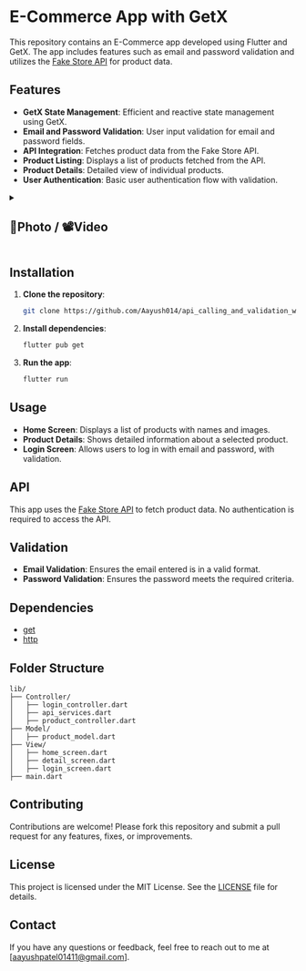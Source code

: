 # E-Commerce App with GetX

This repository contains an E-Commerce app developed using Flutter and GetX. The app includes features such as email and password validation and utilizes the [Fake Store API](https://fakestoreapi.com/products) for product data.

## Features

- **GetX State Management**: Efficient and reactive state management using GetX.
- **Email and Password Validation**: User input validation for email and password fields.
- **API Integration**: Fetches product data from the Fake Store API.
- **Product Listing**: Displays a list of products fetched from the API.
- **Product Details**: Detailed view of individual products.
- **User Authentication**: Basic user authentication flow with validation.

<details> 
  <summary><h2>📸Photo / 📽️Video</h2></summary>
  <p>
    <table align="center">
      <tr>
        <td><img src="https://github.com/user-attachments/assets/3cea6b2a-8c14-4c00-aed6-926a0a1f0d3f" alt="Image 2" width="700" height="auto"></td>
        <td><img src="https://github.com/user-attachments/assets/43d857ca-9fbf-4c39-baf8-0dad5a283ea1" alt="Image 2" width="700" height="auto"></td>
      <td><video src="https://github.com/user-attachments/assets/77d75b91-ff63-48a1-8bfa-4a4fecb45f13" width="320" height="auto"></video>
      </tr>
      <tr>
        <td><img src="https://github.com/user-attachments/assets/4a4233d5-6b9d-45fe-97c4-3f8a319b7b3f" alt="Image 2" width="700" height="auto"></td>
        <td><img src="https://github.com/user-attachments/assets/7282c909-0481-400a-88c6-d4e56cc23454" alt="Image 2" width="700" height="auto"></td>
      </tr>
    </table>   
  </p>
</details>

## Installation

1. **Clone the repository**:
   ```bash
   git clone https://github.com/Aayush014/api_calling_and_validation_with_getx.git
   ```

2. **Install dependencies**:
   ```bash
   flutter pub get
   ```

3. **Run the app**:
   ```bash
   flutter run
   ```

## Usage

- **Home Screen**: Displays a list of products with names and images.
- **Product Details**: Shows detailed information about a selected product.
- **Login Screen**: Allows users to log in with email and password, with validation.

## API

This app uses the [Fake Store API](https://fakestoreapi.com/products) to fetch product data. No authentication is required to access the API.

## Validation

- **Email Validation**: Ensures the email entered is in a valid format.
- **Password Validation**: Ensures the password meets the required criteria.

## Dependencies

- [get](https://pub.dev/packages/get)
- [http](https://pub.dev/packages/http)

## Folder Structure

```plaintext
lib/
├── Controller/
│   ├── login_controller.dart
│   ├── api_services.dart
│   ├── product_controller.dart
├── Model/
│   ├── product_model.dart
├── View/
│   ├── home_screen.dart
│   ├── detail_screen.dart
│   ├── login_screen.dart
├── main.dart
```

## Contributing

Contributions are welcome! Please fork this repository and submit a pull request for any features, fixes, or improvements.

## License

This project is licensed under the MIT License. See the [LICENSE](LICENSE) file for details.

## Contact

If you have any questions or feedback, feel free to reach out to me at [aayushpatel01411@gmail.com].
